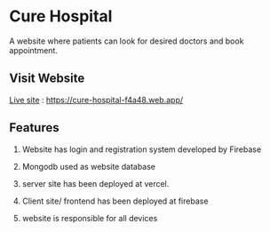 # Cure Hospital

A website where patients can look for desired doctors and book appointment.

## Visit Website
[Live site](https://cure-hospital-f4a48.web.app/) : https://cure-hospital-f4a48.web.app/

## Features
1. Website has login and registration system developed by Firebase

2. Mongodb used as website database

3. server site has been deployed at vercel.

4. Client site/ frontend has been deployed at firebase

5. website is responsible for all devices